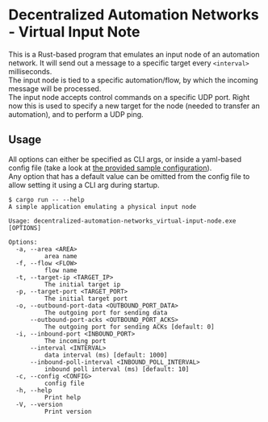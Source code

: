 # Decentralized Automation Networks - Virtual Input Note

This is a Rust-based program that emulates an input node of an automation network. It will send out a message to a specific target every `<interval>` milliseconds.  
The input node is tied to a specific automation/flow, by which the incoming message will be processed.  
The input node accepts control commands on a specific UDP port. Right now this is used to specify a new target for the node (needed to transfer an automation), and to perform a UDP ping.

## Usage

All options can either be specified as CLI args, or inside a yaml-based config file (take a look at [the provided sample configuration](data/input_node1.config.yaml)).  
Any option that has a default value can be omitted from the config file to allow setting it using a CLI arg during startup.

```sh-session
$ cargo run -- --help  
A simple application emulating a physical input node

Usage: decentralized-automation-networks_virtual-input-node.exe [OPTIONS]

Options:
  -a, --area <AREA>
          area name
  -f, --flow <FLOW>
          flow name
  -t, --target-ip <TARGET_IP>
          The initial target ip
  -p, --target-port <TARGET_PORT>
          The initial target port
  -o, --outbound-port-data <OUTBOUND_PORT_DATA>
          The outgoing port for sending data
      --outbound-port-acks <OUTBOUND_PORT_ACKS>
          The outgoing port for sending ACKs [default: 0]
  -i, --inbound-port <INBOUND_PORT>
          The incoming port
      --interval <INTERVAL>
          data interval (ms) [default: 1000]
      --inbound-poll-interval <INBOUND_POLL_INTERVAL>
          inbound poll interval (ms) [default: 10]
  -c, --config <CONFIG>
          config file
  -h, --help
          Print help
  -V, --version
          Print version
```
